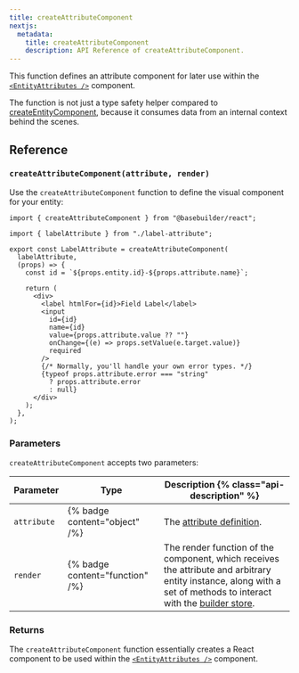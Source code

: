 ```yaml
---
title: createAttributeComponent
nextjs:
  metadata:
    title: createAttributeComponent
    description: API Reference of createAttributeComponent.
---
```


This function defines an attribute component for later use within the [`<EntityAttributes />`](/docs/api/react/entity-attributes) component.

The function is not just a type safety helper compared to [createEntityComponent](/docs/api/react/create-entity-component), because it consumes data from an internal context behind the scenes.

## Reference

### `createAttributeComponent(attribute, render)`

Use the `createAttributeComponent` function to define the visual component for your entity:

```tsx
import { createAttributeComponent } from "@basebuilder/react";

import { labelAttribute } from "./label-attribute";

export const LabelAttribute = createAttributeComponent(
  labelAttribute,
  (props) => {
    const id = `${props.entity.id}-${props.attribute.name}`;

    return (
      <div>
        <label htmlFor={id}>Field Label</label>
        <input
          id={id}
          name={id}
          value={props.attribute.value ?? ""}
          onChange={(e) => props.setValue(e.target.value)}
          required
        />
        {/* Normally, you'll handle your own error types. */}
        {typeof props.attribute.error === "string"
          ? props.attribute.error
          : null}
      </div>
    );
  },
);
```

### Parameters

`createAttributeComponent` accepts two parameters:

| Parameter   | Type                            | Description {% class="api-description" %}                                                                                                                                                              |
| ----------- | ------------------------------- | ------------------------------------------------------------------------------------------------------------------------------------------------------------------------------------------------------ |
| `attribute` | {% badge content="object" /%}   | The [attribute definition](/docs/api/create-attribute).                                                                                                                                                |
| `render`    | {% badge content="function" /%} | The render function of the component, which receives the attribute and arbitrary entity instance, along with a set of methods to interact with the [builder store](/docs/api/react/use-builder-store). |

### Returns

The `createAttributeComponent` function essentially creates a React component to be used within the [`<EntityAttributes />`](/docs/api/react/entity-attributes) component.

